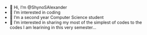 - 👋 Hi, I’m @ShynoSAlexander
- 👀 I’m interested in coding
- 🌱 I’m a second year Computer Science student
- 💞️ I’m interested in sharing my most of the simplest of codes to the codes I am learining in this very semester...
<!---
ShynoSAlexander/ShynoSAlexander is a ✨ special ✨ repository because its `README.md` (this file) appears on your GitHub profile.
You can click the Preview link to take a look at your changes.
--->
